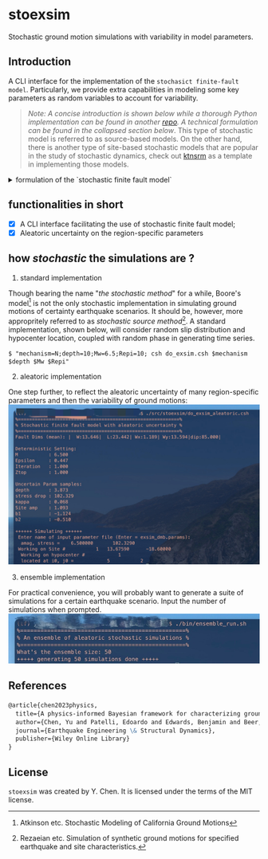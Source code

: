 # stoexsim

Stochastic ground motion simulations with variability in model parameters.

## Introduction

A CLI interface for the implementation of the `stochasict finite-fault model`. Particularly, we provide extra capabilities in modeling some key parameters as random variables to account for variability.

> *Note: A concise introduction is shown below while a thorough Python implementation can be found in another [repo](https://github.com/leslieDLcy/eqstochsim). A technical formulation can be found in the collapsed section below*. This type of stochastic model is referred to as source-based models. On the other hand, there is another type of site-based stochastic models that are popular in the study of stochastic dynamics, check out [ktnsrm](https://github.com/leslieDLcy/ktnsrm) as a template in implementing those models.

<details><summary>formulation of the `stochastic finite fault model`</summary>
<p>

A stochastic representation that encapsulates the physics of the earthquake process and wave propagation plays the central role, from the seismological perspective, in characterizing the ground motions. One of the most desired advantage is that such type of representations explicitly distill the knowledge of various factors affecting ground motions (e.g. source, path, and site) into a parametric formulation.
In this study, we have adopted a well-validated stochastic seismological model, as given below, whereby source process, attenuation, and site effects are encapsulated in a parameterized form of the amplitude spectrum. A finite fault strategy is particularly employed to represent the geometry of larger ruptures for large earthquakes.

$$A(f; \Theta) = E(f, M; \theta_{E}) \times P(f, R; \theta_{P}) \times S(f; \theta_{S})$$

Particularly, the variability of such effects in the spectral formulation and hence the uncertainty in stochastic simulations are represented by probability distribution over the input parameters $\Theta=(\theta_{E}, \theta_{P}, \theta_{S}) \sim p(\Theta)$.
</p>
</details>



## functionalities in short

- [x] A CLI interface facilitating the use of stochastic finite fault model;
- [x] Aleatoric uncertainty on the region-specific parameters

## how *stochastic* the simulations are ?

1. standard implementation

Though bearing the name "*the stochastic method*" for a while, Boore's model[^1] is not the only stochastic implementation in simulating ground motions of certainty earthquake scenarios. It should be, however, more appropritely referred to as *stochastic source method*[^2]. A standard implementation, shown below, will consider random slip distribution and hypocenter location, coupled with random phase in generating time series.  

```shell
$ "mechanism=N;depth=10;Mw=6.5;Repi=10; csh do_exsim.csh $mechanism $depth $Mw $Repi"
```

2. aleatoric implementation

One step further, to reflect the aleatoric uncertainty of many region-specific parameters and then the variability of ground motions:
![alt text](visualizations/alea_single.jpeg "single aleatoric simulations")

3. ensemble implementation

For practical convenience, you will probably want to generate a suite of simulations for a certain earthquake scenario. Input the number of simulations when prompted.
![alt text](visualizations/alea_ensemble.jpeg "a suite of simulations")



## References

```markdown
@article{chen2023physics,
  title={A physics-informed Bayesian framework for characterizing ground motion process in the presence of missing data},
  author={Chen, Yu and Patelli, Edoardo and Edwards, Benjamin and Beer, Michael},
  journal={Earthquake Engineering \& Structural Dynamics},
  publisher={Wiley Online Library}
}
```



[^1]: Atkinson etc. Stochastic Modeling of California Ground Motions
[^2]: Rezaeian etc. Simulation of synthetic ground motions for specified earthquake and site characteristics.





## License

`stoexsim` was created by Y. Chen. It is licensed under the terms of the MIT license.

<!-- TODO: Tweak the standart out look of the CLI -->
